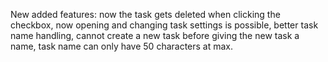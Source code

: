 New added features: now the task gets deleted when clicking the checkbox, now opening and changing task settings is possible, better task name handling, cannot create a new task before giving the new task a name, task name can only have 50 characters at max.
